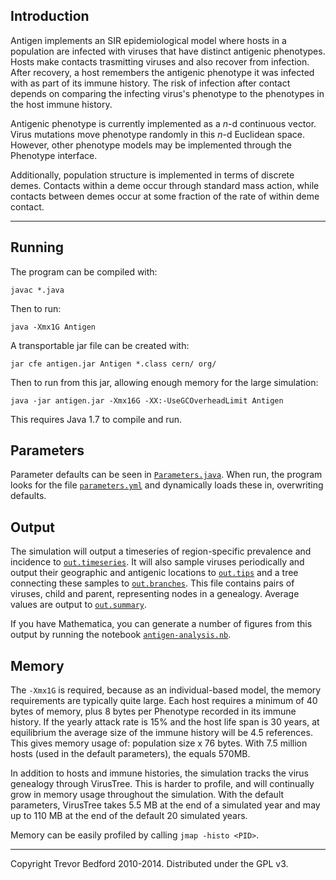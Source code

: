 ## Introduction

Antigen implements an SIR epidemiological model where hosts in a population are infected with
viruses that have distinct antigenic phenotypes.  Hosts make contacts trasmitting viruses and also
recover from infection.  After recovery, a host remembers the antigenic phenotype it was infected
with as part of its immune history.  The risk of infection after contact depends on comparing the
infecting virus's phenotype to the phenotypes in the host immune history.

Antigenic phenotype is currently implemented as a *n*-d continuous vector.  Virus mutations move
phenotype randomly in this *n*-d Euclidean space.  However, other phenotype models may be
implemented through the Phenotype interface.

Additionally, population structure is implemented in terms of discrete demes.  Contacts within a
deme occur through standard mass action, while contacts between demes occur at some fraction of the
rate of within deme contact.

-------------------------------------------

## Running

The program can be compiled with:

	javac *.java

Then to run:

	java -Xmx1G Antigen
	
A transportable jar file can be created with:

	jar cfe antigen.jar Antigen *.class cern/ org/
	
Then to run from this jar, allowing enough memory for the large simulation:

	java -jar antigen.jar -Xmx16G -XX:-UseGCOverheadLimit Antigen
	
This requires Java 1.7 to compile and run.
	
## Parameters
	
Parameter defaults can be seen in [`Parameters.java`](Parameters.java).  When run, the program looks 
for the file [`parameters.yml`](parameters.yml) and dynamically loads these in, overwriting defaults.

## Output

The simulation will output a timeseries of region-specific prevalence and incidence to
[`out.timeseries`](example/out.timeseries).  It will also sample viruses periodically and output their 
geographic and antigenic locations to [`out.tips`](example/out.tips) and a tree connecting these samples 
to [`out.branches`](example/out.branches).  This file contains pairs of viruses, child and parent, 
representing nodes in a genealogy.  Average values are output to [`out.summary`](example/out.summary).

If you have Mathematica, you can generate a number of figures from this output by running the
notebook [`antigen-analysis.nb`](example/antigen-analysis.nb).

## Memory

The `-Xmx1G` is required, because as an individual-based model, the memory requirements are
typically quite large. Each host requires a minimum of 40 bytes of memory, plus 8 bytes per
Phenotype recorded in its immune history.  If the yearly attack rate is 15% and the host life span
is 30 years, at equilibrium the average size of the immune history will be 4.5 references.  This
gives memory usage of: population size x 76 bytes.  With 7.5 million hosts (used in the default
parameters), the equals 570MB.

In addition to hosts and immune histories, the simulation tracks the virus genealogy through
VirusTree.  This is harder to profile, and will continually grow in memory usage throughout the
simulation.  With the default parameters, VirusTree takes 5.5 MB at the end of a simulated year and
may up to 110 MB at the end of the default 20 simulated years.

Memory can be easily profiled by calling `jmap -histo <PID>`.

-------------------------------------------

Copyright Trevor Bedford 2010-2014. Distributed under the GPL v3.